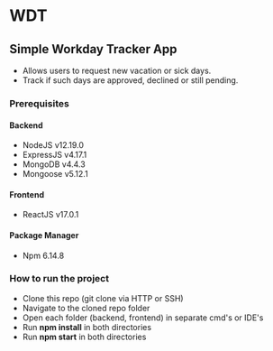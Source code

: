 # WDT
## Simple Workday Tracker App

 - Allows users to request new vacation or sick days.
 - Track if such days are approved, declined or still pending.

### Prerequisites
#### Backend
 - NodeJS v12.19.0
 - ExpressJS v4.17.1
 - MongoDB v4.4.3
 - Mongoose v5.12.1

#### Frontend
 - ReactJS v17.0.1

#### Package Manager
 - Npm 6.14.8


### How to run the project
 - Clone this repo (git clone via HTTP or SSH)
 - Navigate to the cloned repo folder
 - Open each folder (backend, frontend) in separate cmd's or IDE's
 - Run **npm install** in both directories
 - Run **npm start** in both directories

